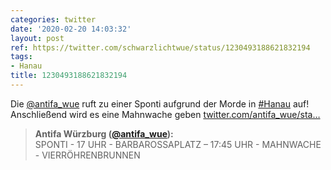 ```yaml
---
categories: twitter
date: '2020-02-20 14:03:32'
layout: post
ref: https://twitter.com/schwarzlichtwue/status/1230493188621832194
tags:
- Hanau
title: 1230493188621832194
---
```

Die [@antifa_wue](https://twitter.com/antifa_wue) ruft zu einer Sponti aufgrund der Morde in [#Hanau](/t/hanau) auf! Anschließend wird es eine Mahnwache geben [twitter.com/antifa_wue/sta…](https://twitter.com/antifa_wue/status/1230492574970007552) 
> <b>Antifa Würzburg ([@antifa_wue](https://twitter.com/antifa_wue)):</b>  
>SPONTI  - 17 UHR  - BARBAROSSAPLATZ    –   17:45 UHR  - MAHNWACHE - VIERRÖHRENBRUNNEN   

